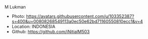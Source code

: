 M Lukman
- Photo: https://avatars.githubusercontent.com/u/103352387?s=400&u=00808268549113a0ec50e62bd71160550810ecc1&v=4
- Location: INDONESIA
- Github: https://github.com/iNitialM503
